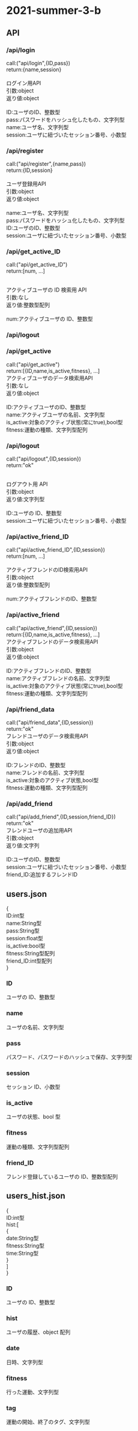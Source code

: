 # 2021-summer-3-b

## API

### /api/login

<p>
call:("api/login",{ID,pass})<br>
return:{name,session}<br>
<br>
ログイン用API<br>
引数:object<br>
返り値:object<br><br>
ID:ユーザのID、整数型<br>
pass:パスワードをハッシュ化したもの、文字列型<br>
name:ユーザ名、文字列型<br>
session:ユーザに紐づいたセッション番号、小数型<br>
</p>

### /api/register

<p>
call:("api/register",{name,pass})<br>
return:{ID,session}<br>
<br>
ユーザ登録用API<br>
引数:object<br>
返り値:object<br><br>
name:ユーザ名、文字列型<br>
pass:パスワードをハッシュ化したもの、文字列型<br>
ID:ユーザのID、整数型<br>
session:ユーザに紐づいたセッション番号、小数型<br>
</p>

### /api/get_active_ID

<p>
call:("api/get_active_ID")<br>
return:[num, ...]<br>
<br>

アクティブユーザの ID 検索用 API<br>
引数:なし<br>
返り値:整数型配列<br><br>
num:アクティブユーザの ID、整数型<br>

</p>

### /api/logout

### /api/get_active

<p>
call:("api/get_active")<br>
return:[{ID,name,is_active,fitness}, ...]
<br>
アクティブユーザのデータ検索用API<br>
引数:なし<br>
返り値:object<br><br>
ID:アクティブユーザのID、整数型<br>
name:アクティブユーザの名前、文字列型<br>
is_active:対象のアクティブ状態(常にtrue),bool型<br>
fitness:運動の種類、文字列型配列<br>
</p>

### /api/logout

<p>
call:("api/logout",{ID,session})<br>
return:"ok"<br>
<br>

ログアウト用 API<br>
引数:object<br>
返り値:文字列型<br><br>
ID:ユーザの ID、整数型<br>
session:ユーザに紐づいたセッション番号、小数型<br>

</p>

### /api/active_friend_ID

<p>
call:("api/active_friend_ID",{ID,session})<br>
return:[num, ...]<br>
<br>
アクティブフレンドのID検索用API<br>
引数:object<br>
返り値:整数型配列<br><br>
num:アクティブフレンドのID、整数型<br>
</p>

### /api/active_friend

<p>
call:("api/active_friend",{ID,session})<br>
return:[{ID,name,is_active,fitness}, ...]
<br>
アクティブフレンドのデータ検索用API<br>
引数:object<br>
返り値:object<br><br>
ID:アクティブフレンドのID、整数型<br>
name:アクティブフレンドの名前、文字列型<br>
is_active:対象のアクティブ状態(常にtrue),bool型<br>
fitness:運動の種類、文字列型配列<br>
</p>

### /api/friend_data

<p>
call:("api/friend_data",{ID,session})<br>
return:"ok"
<br>
フレンドユーザのデータ検索用API<br>
引数:object<br>
返り値:object<br><br>
ID:フレンドのID、整数型<br>
name:フレンドの名前、文字列型<br>
is_active:対象のアクティブ状態,bool型<br>
fitness:運動の種類、文字列型配列<br>
</p>

### /api/add_friend

<p>
call:("api/add_friend",{ID,session,friend_ID})<br>
return:"ok"
<br>
フレンドユーザの追加用API<br>
引数:object<br>
返り値:文字列<br><br>
ID:ユーザのID、整数型<br>
session:ユーザに紐づいたセッション番号、小数型<br>
friend_ID:追加するフレンドID<br>
</p>

## users.json

<p>
{<br>
  ID:int型<br>
  name:String型<br>
  pass:String型<br>
  session:float型<br>
  is_active:bool型<br>
  fitness:String型配列<br>
  friend_ID:int型配列<br>
}<br>
</p>

### ID

ユーザの ID、整数型<br>

### name

ユーザの名前、文字列型<br>

### pass

パスワード、パスワードのハッシュで保存、文字列型<br>

### session

セッション ID、小数型<br>

### is_active

ユーザの状態、bool 型<br>

### fitness

運動の種類、文字列型配列<br>

### friend_ID

フレンド登録しているユーザの ID、整数型配列<br>

## users_hist.json

<p>
{<br>
  ID:int型<br>
  hist:[<br>
    {<br>
      date:String型<br>
      fitness:String型<br>
      time:String型<br>
    }<br>
  ]<br>
}<br>
</p>

### ID

ユーザの ID、整数型<br>

### hist

ユーザの履歴、object 配列<br>

### date

日時、文字列型

### fitness

行った運動、文字列型

### tag

運動の開始、終了のタグ、文字列型
